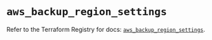 # `aws_backup_region_settings`

Refer to the Terraform Registry for docs: [`aws_backup_region_settings`](https://registry.terraform.io/providers/hashicorp/aws/5.35.0/docs/resources/backup_region_settings).
